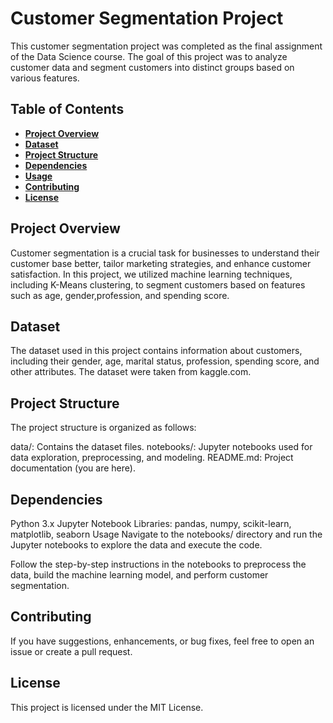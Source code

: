 # Customer Segmentation Project
This customer segmentation project was completed as the final assignment of the Data Science course. The goal of this project was to analyze customer data and segment customers into distinct groups based on various features.

## **Table of Contents**
- [**Project Overview**](#project-overview)
- [**Dataset**](#dataset)
- [**Project Structure**](#project-structure)
- [**Dependencies**](#dependencies)
- [**Usage**](#usage)
- [**Contributing**](#contributing)
- [**License**](#license)

## **Project Overview**
Customer segmentation is a crucial task for businesses to understand their customer base better, tailor marketing strategies, and enhance customer satisfaction. In this project, we utilized machine learning techniques, including K-Means clustering, to segment customers based on features such as age, gender,profession, and spending score.

## **Dataset**
The dataset used in this project contains information about customers, including their gender, age, marital status, profession, spending score, and other attributes. The dataset were taken from kaggle.com.

## Project Structure
The project structure is organized as follows:

data/: Contains the dataset files.
notebooks/: Jupyter notebooks used for data exploration, preprocessing, and modeling.
README.md: Project documentation (you are here).

## **Dependencies**
Python 3.x
Jupyter Notebook
Libraries: pandas, numpy, scikit-learn, matplotlib, seaborn
Usage
Navigate to the notebooks/ directory and run the Jupyter notebooks to explore the data and execute the code.

Follow the step-by-step instructions in the notebooks to preprocess the data, build the machine learning model, and perform customer segmentation.

## **Contributing**
If you have suggestions, enhancements, or bug fixes, feel free to open an issue or create a pull request.

## **License**
This project is licensed under the MIT License.
